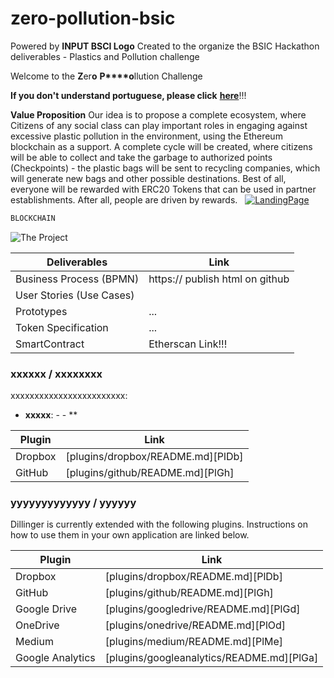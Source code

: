 # zero-pollution-bsic
Powered by **INPUT BSCI Logo**
Created to the organize the BSIC Hackathon deliverables - Plastics and Pollution challenge


Welcome to the **Z**er**o** **P****o**llution Challenge

**If you don't understand portuguese, please click** [**here**](https://)!!!

**Value Proposition**
Our idea is to propose a complete ecosystem, where Citizens of any social class can play important roles in engaging against excessive plastic pollution in the environment, using the Ethereum blockchain as a support. A complete cycle will be created, where citizens will be able to collect and take the garbage to authorized points (Checkpoints) - the plastic bags will be sent to recycling companies, which will generate new bags and other possible destinations. Best of all, everyone will be rewarded with ERC20 Tokens that can be used in partner establishments. After all, people are driven by rewards.
 
[![LandingPage](https://)](https:///)

```sh
BLOCKCHAIN
```
![The Project](https://)


| Deliverables | Link |
| ------ | ------ |
| Business Process (BPMN) | https:// publish html on github |
| User Stories (Use Cases) | 
| Prototypes | ... |
| Token Specification | ... |
|SmartContract|Etherscan Link!!!|


### xxxxxx / xxxxxxxx

xxxxxxxxxxxxxxxxxxxxxxxx:
- **xxxxx**: 
         - 
         - **

| Plugin | Link |
| ------ | ------ |
| Dropbox | [plugins/dropbox/README.md][PlDb] |
| GitHub | [plugins/github/README.md][PlGh] |


### yyyyyyyyyyyyy / yyyyyy

Dillinger is currently extended with the following plugins. Instructions on how to use them in your own application are linked below.

| Plugin | Link |
| ------ | ------ |
| Dropbox | [plugins/dropbox/README.md][PlDb] |
| GitHub | [plugins/github/README.md][PlGh] |
| Google Drive | [plugins/googledrive/README.md][PlGd] |
| OneDrive | [plugins/onedrive/README.md][PlOd] |
| Medium | [plugins/medium/README.md][PlMe] |
| Google Analytics | [plugins/googleanalytics/README.md][PlGa] |









